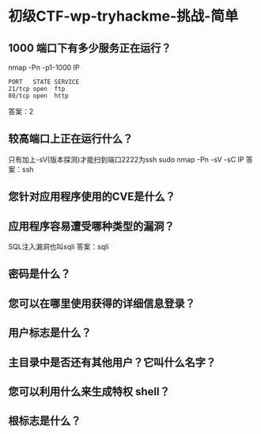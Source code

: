 # 初级CTF-wp-tryhackme-挑战-简单

## 1000 端口下有多少服务正在运行？
nmap -Pn -p1-1000 IP
``````
PORT   STATE SERVICE
21/tcp open  ftp
80/tcp open  http
``````
答案：2

## 较高端口上正在运行什么？

只有加上-sV(版本探测)才能扫到端口2222为ssh
sudo nmap -Pn -sV -sC IP
答案：ssh

## 您针对应用程序使用的CVE是什么？



## 应用程序容易遭受哪种类型的漏洞？


SQL注入漏洞也叫sqli
答案：sqli
## 密码是什么？


## 您可以在哪里使用获得的详细信息登录？


## 用户标志是什么？


## 主目录中是否还有其他用户？它叫什么名字？


## 您可以利用什么来生成特权 shell？


## 根标志是什么？

